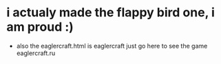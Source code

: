 # i actualy made the flappy bird one, i am proud :)
- also the eaglercraft.html is eaglercraft just go here to see the game eaglercraft.ru
